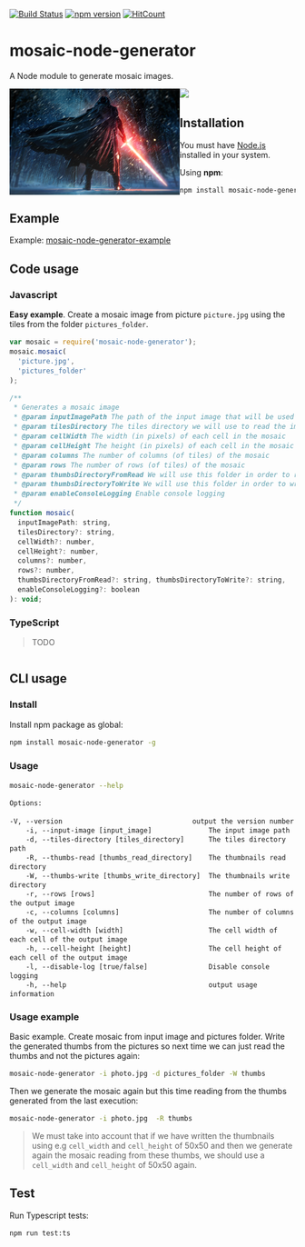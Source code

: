 [![Build Status](https://travis-ci.org/Dellos7/mosaic-node-generator.svg?branch=master)](https://travis-ci.org/Dellos7/mosaic-node-generator) [![npm version](https://badge.fury.io/js/mosaic-node-generator.svg)](https://badge.fury.io/js/mosaic-node-generator) [![HitCount](http://hits.dwyl.io/Dellos7/mosaic-node-generator.svg)](http://hits.dwyl.io/Dellos7/mosaic-node-generator)

# mosaic-node-generator
A Node module to generate mosaic images.

[<img src="https://github.com/Dellos7/mosaic-node-generator-example/raw/master/input.jpg" width="300" align="left" />](https://github.com/Dellos7/mosaic-node-generator-example/raw/master/input.jpg)

[<img src="https://github.com/Dellos7/mosaic-node-generator-example/blob/master/outputs/output_rc-100_30x30.jpg" width="300" />](https://github.com/Dellos7/mosaic-node-generator-example/blob/master/outputs/output_rc-100_30x30.jpg)

## Installation

You must have [Node.js](https://nodejs.org/es/) installed in your system.

Using **npm**:
```sh
npm install mosaic-node-generator --save
```

## Example

Example: [mosaic-node-generator-example](https://github.com/Dellos7/mosaic-node-generator-example)

## Code usage

### Javascript

**Easy example**. Create a mosaic image from picture `picture.jpg` using the tiles from the folder `pictures_folder`.

```javascript
var mosaic = require('mosaic-node-generator');
mosaic.mosaic( 
  'picture.jpg', 
  'pictures_folder' 
);
```

```javascript
/**
 * Generates a mosaic image
 * @param inputImagePath The path of the input image that will be used to generate the mosaic
 * @param tilesDirectory The tiles directory we will use to read the images we will use in the mosaic generation
 * @param cellWidth The width (in pixels) of each cell in the mosaic
 * @param cellHeight The height (in pixels) of each cell in the mosaic
 * @param columns The number of columns (of tiles) of the mosaic
 * @param rows The number of rows (of tiles) of the mosaic
 * @param thumbsDirectoryFromRead We will use this folder in order to read the already generated thumbs from it
 * @param thumbsDirectoryToWrite We will use this folder in order to write the generated thumbs of the tiles
 * @param enableConsoleLogging Enable console logging
 */
function mosaic( 
  inputImagePath: string, 
  tilesDirectory?: string, 
  cellWidth?: number, 
  cellHeight?: number, 
  columns?: number, 
  rows?: number, 
  thumbsDirectoryFromRead?: string, thumbsDirectoryToWrite?: string, 
  enableConsoleLogging?: boolean
): void;
```

### TypeScript

> TODO

```typescript
```

## CLI usage

### Install

Install npm package as global:

```sh
npm install mosaic-node-generator -g
```

### Usage

```sh
mosaic-node-generator --help
```
```
Options:

-V, --version                                output the version number
    -i, --input-image [input_image]              The input image path
    -d, --tiles-directory [tiles_directory]      The tiles directory path
    -R, --thumbs-read [thumbs_read_directory]    The thumbnails read directory
    -W, --thumbs-write [thumbs_write_directory]  The thumbnails write directory
    -r, --rows [rows]                            The number of rows of the output image
    -c, --columns [columns]                      The number of columns of the output image
    -w, --cell-width [width]                     The cell width of each cell of the output image
    -h, --cell-height [height]                   The cell height of each cell of the output image
    -l, --disable-log [true/false]               Disable console logging
    -h, --help                                   output usage information
```

### Usage example
Basic example. Create mosaic from input image and pictures folder. Write the generated thumbs from the pictures so next time we can just read the thumbs and not the pictures again:

```sh
mosaic-node-generator -i photo.jpg -d pictures_folder -W thumbs
```

Then we generate the mosaic again but this time reading from the thumbs generated from the last execution:

```sh
mosaic-node-generator -i photo.jpg  -R thumbs
```
> We must take into account that if we have written the thumbnails using e.g `cell_width` and `cell_height` of 50x50 and then we generate again the mosaic reading from these thumbs, we should use a `cell_width` and `cell_height` of 50x50 again.

## Test 

Run Typescript tests:
```sh
npm run test:ts
```
